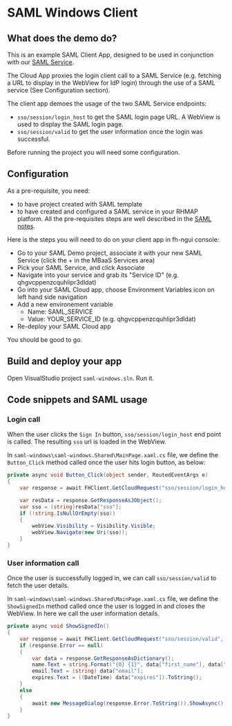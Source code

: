 # SAML Windows Client

## What does the demo do?

This is an example SAML Client App, designed to be used in conjunction with our [SAML Service](https://github.com/feedhenry-templates/saml-service). 

The Cloud App proxies the login client call to a SAML Service (e.g. fetching a URL to display in the WebView for IdP login) through the use of a SAML service (See Configuration section).

The client app demoes the usage of the two SAML Service endpoints:
- `sso/session/login_host` to get the SAML login page URL. A WebView is used to display the SAML login page.
- `sso/session/valid` to get the user information once the login was successful. 

Before running the project you will need some configuration.

## Configuration

As a pre-requisite, you need:
- to have project created with SAML template
- to have created and configured a SAML service in your RHMAP platform.
All the pre-requisites steps are well described in the [SAML notes](https://github.com/feedhenry-templates/saml-service/blob/master/NOTES.md).

Here is the steps you will need to do on your client app in fh-ngui console:
- Go to your SAML Demo project, associate it with your new SAML Service (click the + in the MBaaS Services area)
- Pick your SAML Service, and click Associate
- Navigate into your service and grab its "Service ID" (e.g. qhgvcppenzcquhlipr3dldat)
- Go into your SAML Cloud app, choose Environment Variables icon on left hand side navigation
- Add a new environement variable
    - Name: SAML_SERVICE
    - Value: YOUR_SERVICE_ID (e.g. qhgvcppenzcquhlipr3dldat)
- Re-deploy your SAML Cloud app

You should be good to go.

## Build and deploy your app

Open VisualStudio project ```saml-windows.sln```.
Run it.

## Code snippets and SAML usage

### Login call
When the user clicks the `Sign In` button, `sso/session/login_host` end point is called. The resulting `sso` url is loaded in the WebView. 

In ```saml-windows\saml-windows.Shared\MainPage.xaml.cs``` file, we define the ```Button_Click``` method called once the user hits login button, as below:

```csharp
private async void Button_Click(object sender, RoutedEventArgs e)
{
    var response = await FHClient.GetCloudRequest("sso/session/login_host", "POST", null, GetRequestParams()).ExecAsync();

    var resData = response.GetResponseAsJObject();
    var sso = (string)resData["sso"];
    if (!string.IsNullOrEmpty(sso))
    {
        webView.Visibility = Visibility.Visible;
        webView.Navigate(new Uri(sso));
    }
}
```

### User information call

Once the user is successfully logged in, we can call `sso/session/valid` to fetch the user details. 

In ```saml-windows\saml-windows.Shared\MainPage.xaml.cs```  file, we define the ```ShowSignedIn``` method called once the user is logged in and closes the WebView. In here we call the user information details.

```csharp
private async void ShowSignedIn()
{
    var response = await FHClient.GetCloudRequest("sso/session/valid", "POST", null, GetRequestParams()).ExecAsync();
    if (response.Error == null)
    {
        var data = response.GetResponseAsDictionary();
        name.Text = string.Format("{0} {1}", data["first_name"], data["last_name"]);
        email.Text = (string) data["email"];
        expires.Text = ((DateTime) data["expires"]).ToString();
    }
    else
    {
        await new MessageDialog(response.Error.ToString()).ShowAsync();
    }
}
```
